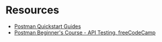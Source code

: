 # Resources
- [Postman Quickstart Guides](https://quickstarts.postman.com/)
- [Postman Beginner's Course - API Testing, freeCodeCamp](https://www.youtube.com/watch?v=VywxIQ2ZXw4)  
